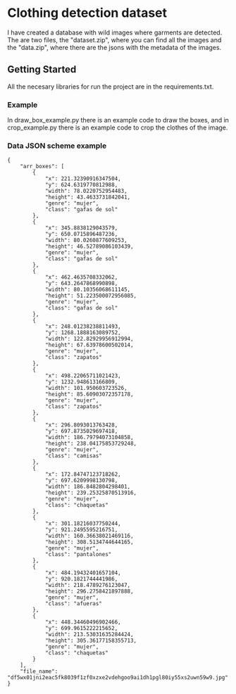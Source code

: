 # Clothing detection dataset

I have created a database with wild images where garments are detected. The are two files, the "dataset.zip", where you can find all the images and the "data.zip", where there are the jsons with the metadata of the images.

## Getting Started

All the necesary libraries for run the project are in the requirements.txt.

### Example

In draw_box_example.py there is an example code to draw the boxes, and in crop_example.py there is an example code to crop the clothes of the image.

### Data JSON scheme example

```
{
    "arr_boxes": [
        {
            "x": 221.32390916347504,
            "y": 624.6319770812988,
            "width": 78.0220752954483,
            "height": 43.4633731842041,
            "genre": "mujer",
            "class": "gafas de sol"
        },
        {
            "x": 345.8838129043579,
            "y": 650.0715896487236,
            "width": 80.0260877609253,
            "height": 46.52789086103439,
            "genre": "mujer",
            "class": "gafas de sol"
        },
        {
            "x": 462.4635708332062,
            "y": 643.2647868990898,
            "width": 80.10356068611145,
            "height": 51.223500072956085,
            "genre": "mujer",
            "class": "gafas de sol"
        },
        {
            "x": 248.01238238811493,
            "y": 1268.1888163089752,
            "width": 122.82929956912994,
            "height": 67.63978600502014,
            "genre": "mujer",
            "class": "zapatos"
        },
        {
            "x": 498.22065711021423,
            "y": 1232.948613166809,
            "width": 101.950603723526,
            "height": 85.60903072357178,
            "genre": "mujer",
            "class": "zapatos"
        },
        {
            "x": 296.8093013763428,
            "y": 697.8735029697418,
            "width": 186.79794073104858,
            "height": 238.04175853729248,
            "genre": "mujer",
            "class": "camisas"
        },
        {
            "x": 172.84747123718262,
            "y": 697.6209998130798,
            "width": 186.8482804298401,
            "height": 239.25325870513916,
            "genre": "mujer",
            "class": "chaquetas"
        },
        {
            "x": 301.18216037750244,
            "y": 921.2495595216751,
            "width": 160.36638021469116,
            "height": 308.5134744644165,
            "genre": "mujer",
            "class": "pantalones"
        },
        {
            "x": 484.19432401657104,
            "y": 920.1821744441986,
            "width": 218.4789276123047,
            "height": 296.2758421897888,
            "genre": "mujer",
            "class": "afueras"
        },
        {
            "x": 448.34460496902466,
            "y": 699.9615222215652,
            "width": 213.53031635284424,
            "height": 305.36177158355713,
            "genre": "mujer",
            "class": "chaquetas"
        }
    ],
    "file_name": "df5wx01jni2eac5fk8039f1zf0xzxe2vdehgoo9ai1dh1pgl80iy55xs2uwn59w9.jpg"
}
```